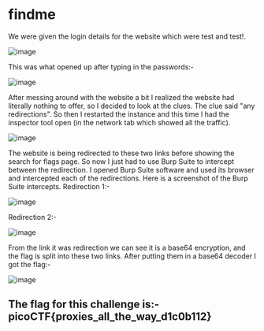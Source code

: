 # findme
We were given the login details for the website which were test and test!.

![image](https://github.com/user-attachments/assets/14b1b33b-46e1-4461-950b-b8fd4c1c30a5)

This was what opened up after typing in the passwords:- 

![image](https://github.com/user-attachments/assets/6a222772-ad54-445d-8de6-681d81f3ec46)

After messing around with the website a bit I realized the website had literally nothing to offer, so I decided to look at the clues. The clue said "any redirections".
So then I restarted the instance and this time I had the inspector tool open (in the network tab which showed all the traffic). 

![image](https://github.com/user-attachments/assets/594a1f36-5c2b-4e68-a340-8ce9c587b7f7)

The website is being redirected to these two links before showing the search for flags page. So now I just had to use Burp Suite to intercept between the redirection.
I opened Burp Suite software and used its browser and intercepted each of the redirections. Here is a screenshot of the Burp Suite intercepts.
Redirection 1:-

![image](https://github.com/user-attachments/assets/bef1a798-c423-4ba0-a3f9-ba76452ec166)

Redirection 2:-

![image](https://github.com/user-attachments/assets/5d8316a0-9d48-44c5-bce7-d0806ee361c0)

From the link it was redirection we can see it is a base64 encryption, and the flag is split into these two links. After putting them in a base64 decoder I got the flag:-

![image](https://github.com/user-attachments/assets/b0966264-c832-4b3c-8b13-66950de93658)

## The flag for this challenge is:-picoCTF{proxies_all_the_way_d1c0b112}
